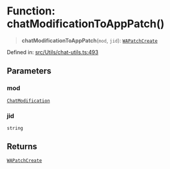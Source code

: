 # Function: chatModificationToAppPatch()

> **chatModificationToAppPatch**(`mod`, `jid`): [`WAPatchCreate`](../type-aliases/WAPatchCreate.md)

Defined in: [src/Utils/chat-utils.ts:493](https://github.com/Fokusdotid/bail/blob/8a30cf93a8ac726f06d1ad6578695812a8253e53/src/Utils/chat-utils.ts#L493)

## Parameters

### mod

[`ChatModification`](../type-aliases/ChatModification.md)

### jid

`string`

## Returns

[`WAPatchCreate`](../type-aliases/WAPatchCreate.md)
